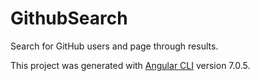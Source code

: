 # GithubSearch
Search for GitHub users and page through results.

This project was generated with [Angular CLI](https://github.com/angular/angular-cli) version 7.0.5.
